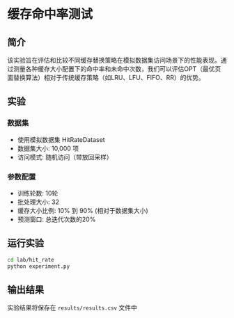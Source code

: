 # 缓存命中率测试

## 简介

该实验旨在评估和比较不同缓存替换策略在模拟数据集访问场景下的性能表现。通过测量各种缓存大小配置下的命中率和未命中次数，我们可以评估OPT（最优页面替换算法）相对于传统缓存策略（如LRU、LFU、FIFO、RR）的优势。

## 实验

### 数据集
- 使用模拟数据集 HitRateDataset
- 数据集大小: 10,000 项
- 访问模式: 随机访问（带放回采样）

### 参数配置
- 训练轮数: 10轮
- 批处理大小: 32
- 缓存大小比例: 10% 到 90% (相对于数据集大小)
- 预测窗口: 总迭代次数的20%

## 运行实验

```bash
cd lab/hit_rate
python experiment.py
```

## 输出结果

实验结果将保存在 `results/results.csv` 文件中